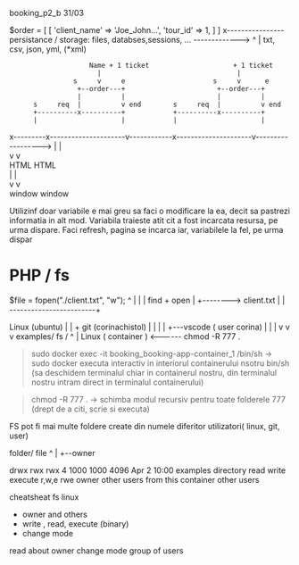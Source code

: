 booking_p2_b 31/03

$order = [
    [
        'client_name' => 'Joe_John...',
        'tour_id'   => 1,
    ]
]
                    x----------------persistance / storage: files, databses,sessions, ... ------------->
                                                            ^
                                                            |
                                                        txt, csv, json, yml, (*xml)
                         
                        Name + 1 ticket                     + 1 ticket
                          |                                  |
                    s     v     e                      s     v      e     
                     +--order---+                       +--order---+     
                     |          |                       |          |    
          s     req  |          v end        s     req  |          v end     
          +----------x----------+            +----------x----------+     
          |                     |            |                     |      
x---------x---------------------v------------x---------------------v------------------>
                                |                                  |        
                                v                                  v     
                                HTML                               HTML     
                                |                                  |       
                                v                                  v     
                            window                             window      

                        
Utilizinf doar variabile e mai greu sa faci o modificare la ea, decit sa pastrezi informatia in alt mod.
Variabila traieste atit cit a fost incarcata resursa, pe urma dispare.
Faci refresh, pagina se incarca iar, variabilele la fel, pe urma dispar





# PHP / fs

$file = fopen("./client.txt", "w");
^        |
|        | find + open
|        +--------> client.txt
|                        |
------------------------+







Linux (ubuntu)
 |
 |   + git (corinachistol)
 |   |
 |   |      +---vscode ( user corina)
 |   |      |
 v   v      v
examples/ fs / 
 ^
 |
Linux ( container )  <------ chmod -R 777 .  

> sudo docker exec -it booking_booking-app-container_1 /bin/sh ->
sudo docker executa interactiv in interiorul containerului nsotru bin/sh (sa deschidem terminalul chiar in containerul nostru, din terminalul nostru intram direct in terminalul containerului)

> chmod -R 777 . ->
schimba modul recursiv pentru toate folderele 777 (drept de a citi, scrie si executa)


FS pot fi mai multe foldere create din numele diferitor utilizatori( linux,  git, user)


folder/
file
^
|
+--owner

drwx                            rwx                                 rwx 4 1000 1000 4096 Apr  2 10:00 examples
directory read write execute    r,w,e                               rwe
owner                           other users from this container     other users



cheatsheat fs linux
+ owner and others
+ write , read, execute (binary)
+ change mode

read about 
owner
change mode 
group of users